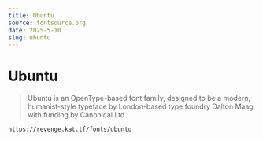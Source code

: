```yaml
---
title: Ubuntu
source: fontsource.org
date: 2025-5-10
slug: ubuntu
---
```


# Ubuntu

> Ubuntu is an OpenType-based font family, designed to be a modern, humanist-style typeface by London-based type foundry Dalton Maag, with funding by Canonical Ltd.

```text title="Paste the font link in your Revenge app"
https://revenge.kat.tf/fonts/ubuntu
```